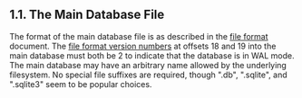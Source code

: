 ## 1\.1\. The Main Database File


The format of the main database file is as described in the
[file format](fileformat2.html) document. The [file format version numbers](fileformat2.html#vnums) at offsets
18 and 19 into the main database must both be 2 to indicate that the
database is in WAL mode. The main database may have an arbitrary
name allowed by the underlying filesystem. No special file suffixes
are required, though ".db", ".sqlite", and ".sqlite3" seem to be
popular choices.




